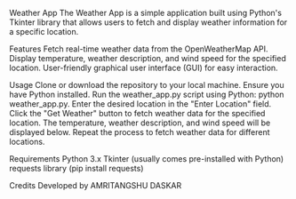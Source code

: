 Weather App
The Weather App is a simple application built using Python's Tkinter library that allows users to fetch and display weather information for a specific location.

Features
Fetch real-time weather data from the OpenWeatherMap API.
Display temperature, weather description, and wind speed for the specified location.
User-friendly graphical user interface (GUI) for easy interaction.

Usage
Clone or download the repository to your local machine.
Ensure you have Python installed.
Run the weather_app.py script using Python: python weather_app.py.
Enter the desired location in the "Enter Location" field.
Click the "Get Weather" button to fetch weather data for the specified location.
The temperature, weather description, and wind speed will be displayed below.
Repeat the process to fetch weather data for different locations.

Requirements
Python 3.x
Tkinter (usually comes pre-installed with Python)
requests library (pip install requests)

Credits
Developed by AMRITANGSHU DASKAR

